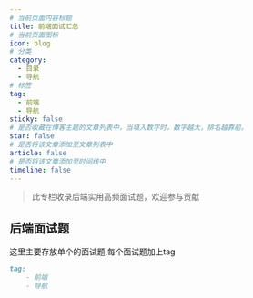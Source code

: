 ```yaml
---
# 当前页面内容标题
title: 前端面试汇总
# 当前页面图标
icon: blog
# 分类
category:
  - 目录
  - 导航
# 标签
tag:
  - 前端
  - 导航
sticky: false
# 是否收藏在博客主题的文章列表中，当填入数字时，数字越大，排名越靠前。
star: false
# 是否将该文章添加至文章列表中
article: false
# 是否将该文章添加至时间线中
timeline: false
---
```


> 此专栏收录后端实用高频面试题，欢迎参与贡献

## 后端面试题

这里主要存放单个的面试题,每个面试题加上tag
```markdown
tag:
    - 前端
    - 导航
```

